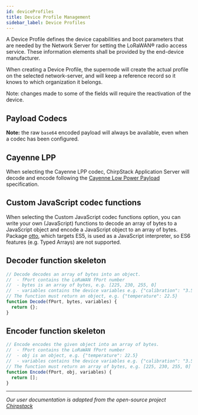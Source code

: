 ```yaml
---
id: deviceProfiles
title: Device Profile Management
sidebar_label: Device Profiles
---
```

A Device Profile defines the device capabilities and boot parameters that are needed by the Network Server for setting the LoRaWAN® radio access service. These information elements shall be provided by the end-device manufacturer.

When creating a Device Profile, the supernode will create the actual profile on the selected network-server, and will keep a reference record so it knows to which organization it belongs.

Note: changes made to some of the fields will require the reactivation of the device.

## Payload Codecs
**Note:** the raw ```base64``` encoded payload will always be available, even when a codec has been configured.

## Cayenne LPP
When selecting the Cayenne LPP codec, ChirpStack Application Server will decode and encode following the [Cayenne Low Power Payload](https://mydevices.com/cayenne/docs/lora/) specification.

## Custom JavaScript codec functions
When selecting the Custom JavaScript codec functions option, you can write your own (JavaScript) functions to decode an array of bytes to a JavaScript object and encode a JavaScript object to an array of bytes. Package [otto](https://github.com/robertkrimen/otto), which targets ES5, is used as a JavaScript interpreter, so ES6 features (e.g. Typed Arrays) are not supported.

## Decoder function skeleton
```js
// Decode decodes an array of bytes into an object.
//  - fPort contains the LoRaWAN fPort number
//  - bytes is an array of bytes, e.g. [225, 230, 255, 0]
//  - variables contains the device variables e.g. {"calibration": "3.5"} (both the key / value are of type string)
// The function must return an object, e.g. {"temperature": 22.5}
function Decode(fPort, bytes, variables) {
  return {};
}
```
## Encoder function skeleton

```js
// Encode encodes the given object into an array of bytes.
//  - fPort contains the LoRaWAN fPort number
//  - obj is an object, e.g. {"temperature": 22.5}
//  - variables contains the device variables e.g. {"calibration": "3.5"} (both the key / value are of type string)
// The function must return an array of bytes, e.g. [225, 230, 255, 0]
function Encode(fPort, obj, variables) {
  return [];
}
```

---

*Our user documentation is adapted from the open-source project [Chirpstack](https://www.chirpstack.io/application-server/use/)*

